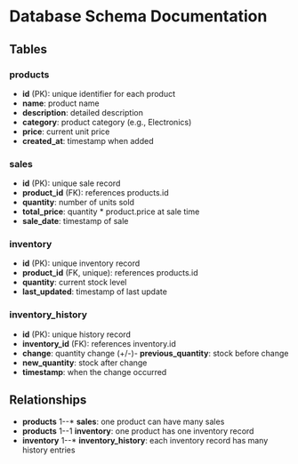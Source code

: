 # Database Schema Documentation

## Tables

### products
- **id** (PK): unique identifier for each product
- **name**: product name
- **description**: detailed description
- **category**: product category (e.g., Electronics)
- **price**: current unit price
- **created_at**: timestamp when added

### sales
- **id** (PK): unique sale record
- **product_id** (FK): references products.id
- **quantity**: number of units sold
- **total_price**: quantity * product.price at sale time
- **sale_date**: timestamp of sale

### inventory
- **id** (PK): unique inventory record
- **product_id** (FK, unique): references products.id
- **quantity**: current stock level
- **last_updated**: timestamp of last update

### inventory_history
- **id** (PK): unique history record
- **inventory_id** (FK): references inventory.id
- **change**: quantity change (+/-)\- **previous_quantity**: stock before change
- **new_quantity**: stock after change
- **timestamp**: when the change occurred

## Relationships
- **products** 1--* **sales**: one product can have many sales
- **products** 1--1 **inventory**: one product has one inventory record
- **inventory** 1--* **inventory_history**: each inventory record has many history entries